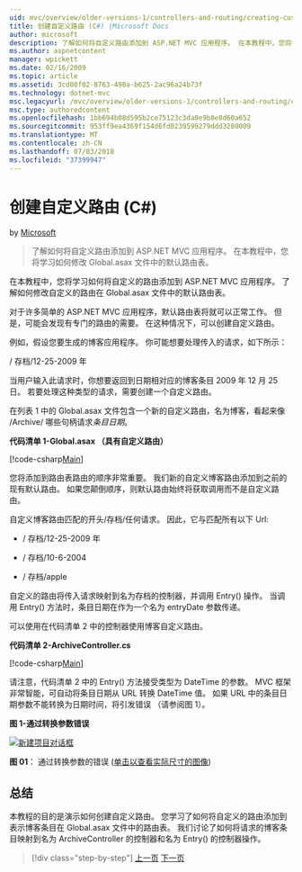 ```yaml
---
uid: mvc/overview/older-versions-1/controllers-and-routing/creating-custom-routes-cs
title: 创建自定义路由 (C#) |Microsoft Docs
author: microsoft
description: 了解如何将自定义路由添加到 ASP.NET MVC 应用程序。 在本教程中，您将学习如何修改 Global.asax 文件中的默认路由表。
ms.author: aspnetcontent
manager: wpickett
ms.date: 02/16/2009
ms.topic: article
ms.assetid: 3cd08f02-8763-490a-b625-2ac96a24b73f
ms.technology: dotnet-mvc
msc.legacyurl: /mvc/overview/older-versions-1/controllers-and-routing/creating-custom-routes-cs
msc.type: authoredcontent
ms.openlocfilehash: 1bb694b08d595b2ce75123c3da0e9b8e8d60a652
ms.sourcegitcommit: 953ff9ea4369f154d6fd0239599279ddd3280009
ms.translationtype: MT
ms.contentlocale: zh-CN
ms.lasthandoff: 07/03/2018
ms.locfileid: "37399947"
---
```

<a name="creating-custom-routes-c"></a>创建自定义路由 (C#)
====================
by [Microsoft](https://github.com/microsoft)

> 了解如何将自定义路由添加到 ASP.NET MVC 应用程序。 在本教程中，您将学习如何修改 Global.asax 文件中的默认路由表。


在本教程中，您将学习如何将自定义的路由添加到 ASP.NET MVC 应用程序。 了解如何修改自定义的路由在 Global.asax 文件中的默认路由表。

对于许多简单的 ASP.NET MVC 应用程序，默认路由表将就可以正常工作。 但是，可能会发现有专门的路由的需要。 在这种情况下，可以创建自定义路由。

例如，假设您要生成的博客应用程序。 你可能想要处理传入的请求，如下所示：

/ 存档/12-25-2009 年

当用户输入此请求时，你想要返回到日期相对应的博客条目 2009 年 12 月 25 日。 若要处理这种类型的请求，需要创建一个自定义路由。

在列表 1 中的 Global.asax 文件包含一个新的自定义路由，名为博客，看起来像 /Archive/ 哪些句柄请求*条目日期*。

**代码清单 1-Global.asax （具有自定义路由）**

[!code-csharp[Main](creating-custom-routes-cs/samples/sample1.cs)]

您将添加到路由表路由的顺序非常重要。 我们新的自定义博客路由添加到之前的现有默认路由。 如果您颠倒顺序，则默认路由始终将获取调用而不是自定义路由。

自定义博客路由匹配的开头/存档/任何请求。 因此，它与匹配所有以下 Url:

- / 存档/12-25-2009 年

- / 存档/10-6-2004

- / 存档/apple

自定义的路由将传入请求映射到名为存档的控制器，并调用 Entry() 操作。 当调用 Entry() 方法时，条目日期在作为一个名为 entryDate 参数传递。

可以使用在代码清单 2 中的控制器使用博客自定义路由。

**代码清单 2-ArchiveController.cs**

[!code-csharp[Main](creating-custom-routes-cs/samples/sample2.cs)]

请注意，代码清单 2 中的 Entry() 方法接受类型为 DateTime 的参数。 MVC 框架非常智能，可自动将条目日期从 URL 转换 DateTime 值。 如果 URL 中的条目日期参数不能转换为日期时间，将引发错误 （请参阅图 1）。

**图 1-通过转换参数错误**


[![新建项目对话框](creating-custom-routes-cs/_static/image1.jpg)](creating-custom-routes-cs/_static/image1.png)

**图 01**： 通过转换参数的错误 ([单击以查看实际尺寸的图像](creating-custom-routes-cs/_static/image2.png))


## <a name="summary"></a>总结

本教程的目的是演示如何创建自定义路由。 您学习了如何将自定义的路由添加到表示博客条目在 Global.asax 文件中的路由表。 我们讨论了如何将请求的博客条目映射到名为 ArchiveController 的控制器和名为 Entry() 的控制器操作。

> [!div class="step-by-step"]
> [上一页](aspnet-mvc-controllers-overview-cs.md)
> [下一页](creating-a-route-constraint-cs.md)
